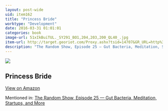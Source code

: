 ```yaml
---
layout: post-wide
uid: item162
title: "Princess Bride"
worktype: "Development"
date: 2016-03-31 01:01:01
categories: book
image-url: 51xIkBuiTUL._SY291_BO1,204,203,200_QL40_.jpg
item-url: http://target.georiot.com/Proxy.ashx?tsid=14707&GR_URL=http%3A%2F%2Fwww.amazon.com%2FPrincess-Screenplay-William-Goldman-Producer%2Fdp%2FB007MRY67M%2F
description: "The Random Show, Episode 25 — Gut Bacteria, Meditation, Startups, and More"
---
```

<a href="http://target.georiot.com/Proxy.ashx?tsid=14707&GR_URL=http%3A%2F%2Fwww.amazon.com%2FPrincess-Screenplay-William-Goldman-Producer%2Fdp%2FB007MRY67M%2F" target="blank"><img src="../../../../img/thumbs/51xIkBuiTUL._SY291_BO1,204,203,200_QL40_.jpg" class="prod-img"></a>
<h2>Princess Bride</h2>
<p><a class="btn btn-primary" href="http://target.georiot.com/Proxy.ashx?tsid=14707&GR_URL=http%3A%2F%2Fwww.amazon.com%2FPrincess-Screenplay-William-Goldman-Producer%2Fdp%2FB007MRY67M%2F" target="blank">View on Amazon</a><p>
<p>Mentioned in: <a href="http://fourhourworkweek.com/2014/08/22/the-random-show-episode-25-gut-bacteria-meditation-startups-and-more/" target="blank">The Random Show, Episode 25 — Gut Bacteria, Meditation, Startups, and More</a></p>
